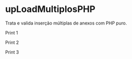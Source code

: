 # upLoadMultiplosPHP
Trata e valida inserção múltiplas de anexos com PHP puro.


Print 1

Print 2 

Print 3
